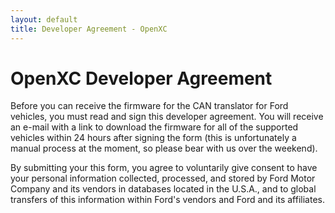 ```yaml
---
layout: default
title: Developer Agreement - OpenXC
---
```


<div class="page-header">
    <h1>OpenXC Developer Agreement</h1>
</div>

Before you can receive the firmware for the CAN translator for Ford vehicles,
you must read and sign this developer agreement. You will receive an e-mail with
a link to download the firmware for all of the supported vehicles within 24
hours after signing the form (this is unfortunately a manual process at the
moment, so please bear with us over the weekend).

By submitting your this form, you agree to voluntarily give consent to have your
personal information collected, processed, and stored by Ford Motor Company and
its vendors in databases located in the U.S.A., and to global transfers of this
information within Ford's vendors and Ford and its affiliates.

<script type='text/javascript' language='JavaScript' src='https://secure.echosign.com/public/widget?f=4UYKEJ2AXKXJ5K'></script>
